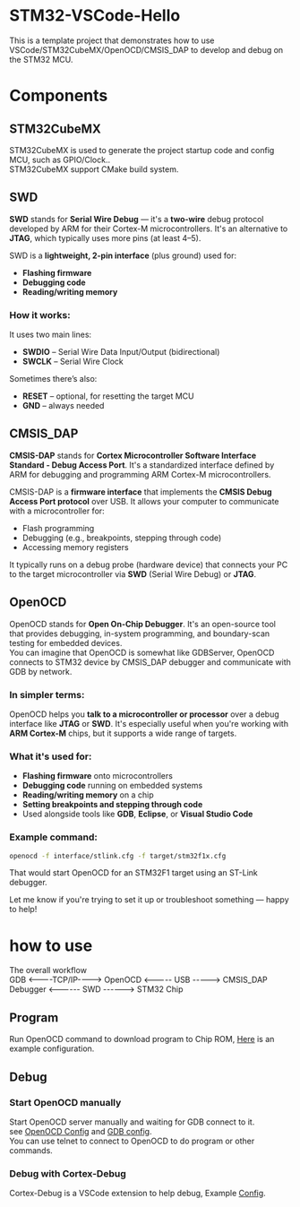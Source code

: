 # STM32-VSCode-Hello
This is a template project that demonstrates how to use VSCode/STM32CubeMX/OpenOCD/CMSIS_DAP
to develop and debug on the STM32 MCU.
# Components
## STM32CubeMX
STM32CubeMX is used to generate the project startup code and config MCU, such as GPIO/Clock..  
STM32CubeMX support CMake build system.
## SWD
**SWD** stands for **Serial Wire Debug** — it's a **two-wire** debug protocol developed by ARM for their Cortex-M microcontrollers. It's an alternative to **JTAG**, which typically uses more pins (at least 4–5).

SWD is a **lightweight, 2-pin interface** (plus ground) used for:
- **Flashing firmware**
- **Debugging code**
- **Reading/writing memory**

### How it works:
It uses two main lines:
- **SWDIO** – Serial Wire Data Input/Output (bidirectional)
- **SWCLK** – Serial Wire Clock

Sometimes there’s also:
- **RESET** – optional, for resetting the target MCU
- **GND** – always needed

## CMSIS_DAP
**CMSIS-DAP** stands for **Cortex Microcontroller Software Interface Standard - Debug Access Port**. It's a standardized interface defined by ARM for debugging and programming ARM Cortex-M microcontrollers.

CMSIS-DAP is a **firmware interface** that implements the **CMSIS Debug Access Port protocol** over USB. It allows your computer to communicate with a microcontroller for:

- Flash programming
- Debugging (e.g., breakpoints, stepping through code)
- Accessing memory registers

It typically runs on a debug probe (hardware device) that connects your PC to the target microcontroller via **SWD** (Serial Wire Debug) or **JTAG**.

## OpenOCD
OpenOCD stands for **Open On-Chip Debugger**. It's an open-source tool that provides debugging, in-system programming, and boundary-scan testing for embedded devices.  
You can imagine that OpenOCD is somewhat like GDBServer, OpenOCD connects to STM32 device by CMSIS_DAP debugger and communicate with GDB by network.

### In simpler terms:
OpenOCD helps you **talk to a microcontroller or processor** over a debug interface like **JTAG** or **SWD**. It's especially useful when you're working with **ARM Cortex-M** chips, but it supports a wide range of targets.

### What it's used for:
- **Flashing firmware** onto microcontrollers
- **Debugging code** running on embedded systems
- **Reading/writing memory** on a chip
- **Setting breakpoints and stepping through code**
- Used alongside tools like **GDB**, **Eclipse**, or **Visual Studio Code**

### Example command:
```bash
openocd -f interface/stlink.cfg -f target/stm32f1x.cfg
```

That would start OpenOCD for an STM32F1 target using an ST-Link debugger.

Let me know if you're trying to set it up or troubleshoot something — happy to help!

# how to use
The overall workflow  
GDB <----TCP/IP----> OpenOCD <----- USB -----> CMSIS_DAP Debugger <------ SWD ------> STM32 Chip
## Program
Run OpenOCD command to download program to Chip ROM, [Here](https://github.com/flj512/STM32-VSCode-Hello/blob/3beb2af712062a41f3ef0ae8f0696db22f6a2be2/.vscode/tasks.json#L9) is an example configuration.  

## Debug
### Start OpenOCD manually
Start OpenOCD server manually and waiting for GDB connect to it.  
see [OpenOCD Config](https://github.com/flj512/STM32-VSCode-Hello/blob/3beb2af712062a41f3ef0ae8f0696db22f6a2be2/.vscode/tasks.json#L51) and [GDB config](https://github.com/flj512/STM32-VSCode-Hello/blob/3beb2af712062a41f3ef0ae8f0696db22f6a2be2/.vscode/launch.json#L27).  
You can use telnet to connect to OpenOCD to do program or other commands.  
### Debug with Cortex-Debug
Cortex-Debug is a VSCode extension to help debug, Example [Config](https://github.com/flj512/STM32-VSCode-Hello/blob/3beb2af712062a41f3ef0ae8f0696db22f6a2be2/.vscode/launch.json#L12).
